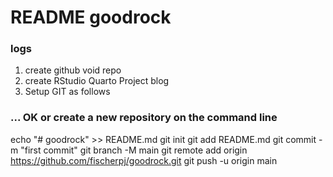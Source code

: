 # README goodrock 

### logs

1. create github void repo
2. create RStudio Quarto Project blog
3. Setup GIT as follows

### ... OK or create a new repository on the command line

echo "# goodrock" >> README.md
git init
git add README.md
git commit -m "first commit"
git branch -M main
git remote add origin https://github.com/fischerpj/goodrock.git
git push -u origin main